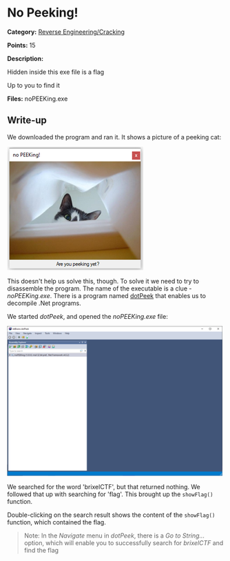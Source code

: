 # No Peeking!
**Category:** [Reverse Engineering/Cracking](../README.md)

**Points:** 15

**Description:**

Hidden inside this exe file is a flag

Up to you to find it

**Files:** noPEEKing.exe

## Write-up
We downloaded the program and ran it. It shows a picture of a peeking cat:

![Peeking cat](running_program.png)

This doesn't help us solve this, though. To solve it we need to try to disassemble the program. The name of the executable is a clue - *noPEEKing.exe*. There is a program named [dotPeek](https://www.jetbrains.com/decompiler/) that enables us to decompile .Net programs.

We started *dotPeek*, and opened the *noPEEKing.exe* file:

<img src="dotPeek_loaded.png" alt="noPEEKing loaded into dotPeek" width="500" />

We searched for the word 'brixelCTF', but that returned nothing. We followed that up with searching for 'flag'. This brought up the `showFlag()` function. 

Double-clicking on the search result shows the content of the `showFlag()` function, which contained the flag.

> Note: In the *Navigate* menu in *dotPeek*, there is a *Go to String...* option, which will enable you to successfully search for *brixelCTF* and find the flag
